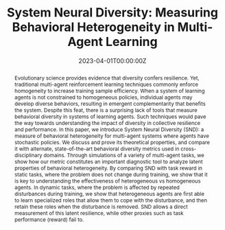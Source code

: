 ---
title: "System Neural Diversity: Measuring Behavioral Heterogeneity in Multi-Agent Learning"
authors:
- admin
- shankar
- prorok
date: "2023-04-01T00:00:00Z"
doi: ""

# Schedule page publish date (NOT publication's date).
publishDate: "2017-01-01T00:00:00Z"

# Publication type.
# Legend: 0 = Uncategorized; 1 = Conference paper; 2 = Journal article;
# 3 = Preprint / Working Paper; 4 = Report; 5 = Book; 6 = Book section;
# 7 = Thesis; 8 = Patent
publication_types: ["3"]

# Publication name and optional abbreviated publication name.
publication: In *Preprint*
publication_short: In *Preprint*

abstract: Evolutionary science provides evidence that diversity confers resilience. Yet, traditional multi-agent reinforcement learning techniques commonly enforce homogeneity to increase training sample efficiency. When a system of learning agents is not constrained to homogeneous policies, individual agents may develop diverse behaviors, resulting in emergent complementarity that benefits the system. Despite this feat, there is a surprising lack of tools that measure behavioral diversity in systems of learning agents. Such techniques would pave the way towards understanding the impact of diversity in collective resilience and performance. In this paper, we introduce System Neural Diversity (SND)&#58; a measure of behavioral heterogeneity for multi-agent systems where agents have stochastic policies. We discuss and prove its theoretical properties, and compare it with alternate, state-of-the-art behavioral diversity metrics used in cross-disciplinary domains. Through simulations of a variety of multi-agent tasks, we show how our metric constitutes an important diagnostic tool to analyze latent properties of behavioral heterogeneity. By comparing SND with task reward in static tasks, where the problem does not change during training, we show that it is key to understanding the effectiveness of heterogeneous vs homogeneous agents. In dynamic tasks, where the problem is affected by repeated disturbances during training, we show that heterogeneous agents are first able to learn specialized roles that allow them to cope with the disturbance, and then retain these roles when the disturbance is removed. SND allows a direct measurement of this latent resilience, while other proxies such as task performance (reward) fail to.
# Summary. An optional shortened abstract.
summary: In this paper, we introduce System Neural Diversity (SND)&#58; a measure of behavioral heterogeneity for multi-agent systems where agents have stochastic policies. We discuss and prove its theoretical properties, and compare it with alternate, state-of-the-art behavioral diversity metrics used in cross-disciplinary domains. Through simulations of a variety of multi-agent tasks, we show how our metric constitutes an important diagnostic tool to analyze latent properties of behavioral heterogeneity.

tags:
- Heterogeneity
- Multi-Agent Reinforcement Learning
featured: False

links:
- name: arXiv
  url: https://arxiv.org/abs/2305.02128
url_pdf:
url_code: 'https://github.com/proroklab/HetGPPO'
url_dataset: ''
url_poster: ''
url_project: ''
url_slides: ''
url_source: ''
url_video: ''

# Featured image
# To use, add an image named `featured.jpg/png` to your page's folder. 
image:
  caption: ''
  placement: 2
  preview_only: false

# Associated Projects (optional).
#   Associate this publication with one or more of your projects.
#   Simply enter your project's folder or file name without extension.
#   E.g. `internal-project` references `content/project/internal-project/index.md`.
#   Otherwise, set `projects: []`.
projects: []

# Slides (optional).
#   Associate this publication with Markdown slides.
#   Simply enter your slide deck's filename without extension.
#   E.g. `slides: "example"` references `content/slides/example/index.md`.
#   Otherwise, set `slides: ""`.
slides: ""
---